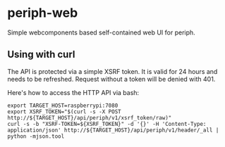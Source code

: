 # periph-web

Simple webcomponents based self-contained web UI for periph.


## Using with curl

The API is protected via a simple XSRF token. It is valid for 24 hours and needs
to be refreshed. Request without a token will be denied with 401.

Here's how to access the HTTP API via bash:

```
export TARGET_HOST=raspberrypi:7080
export XSRF_TOKEN="$(curl -s -X POST http://${TARGET_HOST}/api/periph/v1/xsrf_token/raw)"
curl -s -b "XSRF-TOKEN=${XSRF_TOKEN}" -d '{}' -H 'Content-Type: application/json' http://${TARGET_HOST}/api/periph/v1/header/_all | python -mjson.tool
```
